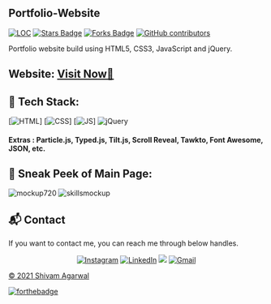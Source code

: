 ## Portfolio-Website

<a href="https://ShivamAgarwal-code.github.io/Portfolio-Shivam-Agarwal"><img src="https://sloc.xyz/github/ShivamAgarwal-code/Portfolio-Shivam-Agarwal" alt="LOC"/></a>
<a href="https://ShivamAgarwal-code.github.io/Portfolio-Shivam-Agarwal"><img src="https://img.shields.io/github/stars/ShivamAgarwal-code/Portfolio-Shivam-Agarwal" alt="Stars Badge"/></a>
<a href="https://ShivamAgarwal-code.github.io/Portfolio-Shivam-Agarwal/network/members"><img src="https://img.shields.io/github/forks/ShivamAgarwal-code/Portfolio-Shivam-Agarwal" alt="Forks Badge"/></a>
<a href="https://github.com/ShivamAgarwal-code/Portfolio-Shivam-Agarwal/graphs/contributors"><img alt="GitHub contributors" src="https://img.shields.io/github/contributors/ShivamAgarwal-code/Portfolio-Shivam-Agarwal?color=2b9348"></a>

Portfolio website build using HTML5, CSS3, JavaScript and jQuery.

<h2> Website: 
<a href="https://ShivamAgarwal-code.github.io/Portfolio-Shivam-Agarwal/" target="_blank">Visit Now🚀</a>
</h2> 

## 📌 Tech Stack:
[![HTML](https://img.shields.io/badge/html5%20-%23E34F26.svg?&style=for-the-badge&logo=html5&logoColor=white)]
[![CSS](https://img.shields.io/badge/css3%20-%231572B6.svg?&style=for-the-badge&logo=css3&logoColor=white)]
[![JS](https://img.shields.io/badge/javascript%20-%23323330.svg?&style=for-the-badge&logo=javascript&logoColor=%23F7DF1E)]
<img alt="jQuery" src="https://img.shields.io/badge/jquery-%230769AD.svg?style=for-the-badge&logo=jquery&logoColor=white"/>

#### Extras : Particle.js, Typed.js, Tilt.js, Scroll Reveal, Tawkto, Font Awesome, JSON, etc.

## 📌 Sneak Peek of Main Page:
![mockup720](https://ShivamAgarwal-code.github.io/Portfolio-Shivam-Agarwal/blob/94498338de779cd693065dfb01b8ca1daab1eeef/assests/images/Screenshot%20(22).png)
![skillsmockup](https://github.com/SauravMukherjee44/Portfolio-Saurav-Mukherjee/blob/577c41033c42fcd3568e2ca266dc4511d87f630b/assests/images/Screenshot%20(21).png)


<h2>📬 Contact</h2>

If you want to contact me, you can reach me through below handles.

<div align="center">

<a  href="https://www.instagram.com/sa_shivam_agarwal/" target="_blank"><img alt="Instagram" src="https://img.shields.io/badge/instagram-%23FF0000.svg?style=for-the-badge&logo=instagram&logoColor=white" /></a>
<a  href="https://www.linkedin.com/in/shivam-agarwal-code/" target="_blank"><img alt="LinkedIn" src="https://img.shields.io/badge/linkedin%20-%230077B5.svg?&style=for-the-badge&logo=linkedin&logoColor=white" /></a>
<a href="https://twitter.com/ShivamA40077372" target="_blank"><img src="https://img.shields.io/badge/twitter-%2300acee.svg?&style=for-the-badge&logo=twitter&logoColor=white&alt=twitter" /></a>
<a href="mailto:agarwalshivam116@gmail.com"><img  alt="Gmail" src="https://img.shields.io/badge/Gmail-D14836?style=for-the-badge&logo=gmail&logoColor=white" />

</div>

© 2021 Shivam Agarwal


[![forthebadge](https://forthebadge.com/images/badges/built-with-love.svg)](https://forthebadge.com)
